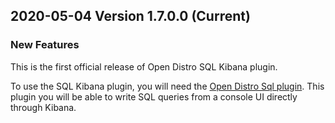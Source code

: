 ## 2020-05-04 Version 1.7.0.0 (Current)

### New Features

This is the first official release of Open Distro SQL Kibana plugin.

To use the SQL Kibana plugin, you will need the [Open Distro Sql plugin](https://github.com/opendistro-for-elasticsearch/sql). This plugin you will be able to write SQL queries from a console UI directly through Kibana.
